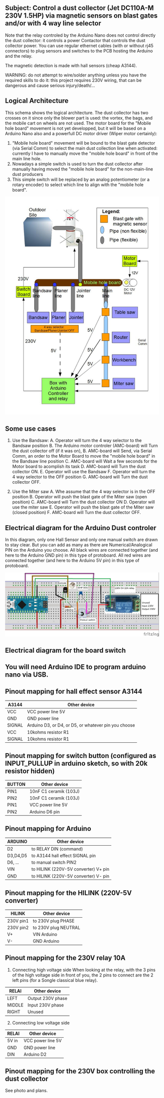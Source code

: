 ## Subject: Control a dust collector (Jet DC110A-M 230V 1.5HP) via magnetic sensors on blast gates and/or with 4 way line selector
Note that the relay controled by the Arduino Nano does not control directly the dust collector: it controls a power Contactor that controls the dust collector power.
You can use regular ethernet cables (with or without rj45 connectors) to plug sensors and switches to the PCB hosting the Arduino and the relay.

The magnetic detection is made with hall sensors (cheap A3144).

WARNING: do not attempt to wire/solder anything unless you have the required skills to do it: this project
requires 230V wiring, that can be dangerous and cause serious injury/death/...

## Logical Architecture
This schema shows the logical architecture.
The dust collector has two crosses on it since only the blower part is used: the vortex, the bags, and the mobile cart on wheels are not used.
The motor board for the "Mobile hole board" movement is not yet developped, but it will be based on a Arduino Nano also and a powerfull DC motor driver (Wiper motor certainly):
1. "Mobile hole board" movement will be bound to the blast gate detector (via Serial Comm) to select the main dust collection line when activated: currently I have to manually move the "mobile hole board" in front of the main line hole.
2. Nowadays a simple switch is used to turn the dust collector after manually having moved the "mobile hole board" for the non-main-line dust producers
3. This simple switch will be replaced by an analog potentiometer (or a rotary encoder) to select which line to align with the "mobile hole board".

![Logical Architecture](https://github.com/vincent-bruel/arduino-and-co/blob/master/Projects/DustCollectorCommander-ArduinoNano-HallSensorsA3144/DustCollectorCommander-architecture.jpg)

## Some use cases
1. Use the Bandsaw: 
	A. Operator will turn the 4 way selector to the Bandsaw position
	B. The Arduino motor controler (AMC-board) will Turn the dust collector off (if it was on), 
	B. AMC-board will Send, via Serial Comm, an order to the Motor Board to move the "mobile hole board" in the Bandsaw line position
	C. AMC-board will Wait a few seconds for the Motor board to acomplish its task
	D. AMC-board will Turn the dust collector ON.
	E. Operator will use the Bandsaw
	F. Operator will turn the 4 way selector to the OFF position
	G. AMC-board will Turn the dust collector OFF.

2. Use the Miter saw
	A. Whe assume that the 4 way selector is in the OFF position
	B. Operator will push the blast gate of the Miter saw (open position)
	C. AMC-board will Turn the dust collector ON
	D. Operator will use the miter saw
	E. Operator will push the blast gate of the Miter saw (closed position)
	F. AMC-board will Turn the dust collector OFF.

## Electrical diagram for the Arduino Dust controler
In this diagram, only one Hall Sensor and only one manual switch are drawn to stay clear.
But you can add as many as there are Numerical/Analogical PIN on the Arduino you choose.
All black wires are connected together (and here to the Arduino GND pin) in this type of protoboard.
All red wires are connected together (and here to the Arduino 5V pin) in this type of protoboard.

![Diagram](https://github.com/vincent-bruel/arduino-and-co/blob/master/Projects/DustCollectorCommander-ArduinoNano-HallSensorsA3144/DustCollectorCommander_bb.jpg)
  
## Electrical diagram for the board switch
<This diagram will be drawn very soon>

## You will need Arduino IDE to program arduino nano via USB.

## Pinout mapping for hall effect sensor A3144
A3144   | Other device
------- | ----------------------
VCC     | VCC power line 5V
GND     | GND power line
SIGNAL  | Arduino D3, or D4, or D5, or whatever pin you choose
VCC     | 10kohms resistor R1
SIGNAL  | 10kohms resistor R1

## Pinout mapping for switch button (configured as INPUT_PULLUP in arduino sketch, so with 20k resistor hidden)
BUTTON  | Other device
------- | ----------------------
PIN1    | 10nF C1 ceramik (103J)
PIN2    | 10nF C1 ceramik (103J)
PIN1    | VCC power line 5V
PIN2    | Arduino D6 pin 

## Pinout mapping for Arduino
ARDUINO  | Other device
-------- | ----------------------
D2       | to RELAY DIN (command)
D3,D4,D5 | to A3144 hall effect SIGNAL pin
D6, ...  | to manual switch PIN2
VIN      | to HILINK (220V-5V converter) V+ pin
GND      | to HILINK (220V-5V converter) V- pin

## Pinout mapping for the HILINK (220V-5V converter)
HILINK    | Other device
----------| ----------------------
230V pin1 | to 230V plug PHASE
230V pin2 | to 230V plug NEUTRAL
V+        | VIN Arduino
V-        | GND Arduino

## Pinout mapping for the 230V relay 10A
1. Connecting high voltage side
When looking at the relay, with the 3 pins of the high voltage side in front of you, the 2 pins to connect are
the 2 left pins (for a Songle classical blue relay).


RELAI     | Other device
----------| ----------------------
LEFT      | Output 230V phase
MIDDLE    | Input 230V phase
RIGHT     | Unused

2. Connecting low voltage side

RELAI     | Other device
----------| ----------------------
5V in     | VCC power line 5V
GND       | GND power line
DIN       | Arduino D2

## Pinout mapping for the 230V box controlling the dust collector
See photo and plans.
